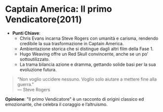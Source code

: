 # Captain America: Il primo Vendicatore(2011)

- **Punti Chiave**: 
  - Chris Evans incarna Steve Rogers con umanità e carisma, rendendo credibile la sua trasformazione in Captain America.
  - Ambientazione storica che si distingue dagli altri film della Fase 1.
  - Hugo Weaving offre un Red Skull convincente, anche se un po’ sottoutilizzato.
  - La trama bilancia azione e dramma, gettando solide basi per la sua evoluzione futura.

> "Non voglio uccidere nessuno. Voglio solo aiutare a mettere fine alla guerra."  
> — Steve Rogers

**Opinione**: "Il primo Vendicatore" è un racconto di origini classico ed emozionante, che celebra il coraggio e l’altruismo.
